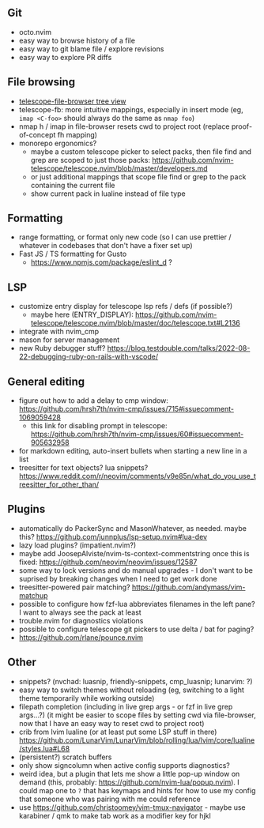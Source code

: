 ## Git
* octo.nvim
* easy way to browse history of a file
* easy way to git blame file / explore revisions
* easy way to explore PR diffs

## File browsing
* [telescope-file-browser tree view](https://github.com/nvim-telescope/telescope-file-browser.nvim/issues/165#issuecomment-1242515366)
* telescope-fb: more intuitive mappings, especially in insert mode (eg, `imap <C-foo>` should always do the same as `nmap foo`)
* nmap h / imap <C-h> in file-browser resets cwd to project root (replace proof-of-concept <leader>fh mapping)
* monorepo ergonomics?
  * maybe a custom telescope picker to select packs, then file find and grep are scoped to just those packs: https://github.com/nvim-telescope/telescope.nvim/blob/master/developers.md
  * or just additional mappings that scope file find or grep to the pack containing the current file
  * show current pack in lualine instead of file type

## Formatting
* range formatting, or format only new code (so I can use prettier / whatever in codebases that don't have a fixer set up)
* Fast JS / TS formatting for Gusto
  * https://www.npmjs.com/package/eslint_d ?

## LSP
* customize entry display for telescope lsp refs / defs (if possible?)
  * maybe here (ENTRY_DISPLAY): https://github.com/nvim-telescope/telescope.nvim/blob/master/doc/telescope.txt#L2136
* integrate with nvim_cmp
* mason for server management
* new Ruby debugger stuff? https://blog.testdouble.com/talks/2022-08-22-debugging-ruby-on-rails-with-vscode/

## General editing
* figure out how to add a delay to cmp window: https://github.com/hrsh7th/nvim-cmp/issues/715#issuecomment-1069059428
  * this link for disabling prompt in telescope: https://github.com/hrsh7th/nvim-cmp/issues/60#issuecomment-905632958
* for markdown editing, auto-insert bullets when starting a new line in a list
* treesitter for text objects? lua snippets? https://www.reddit.com/r/neovim/comments/v9e85n/what_do_you_use_treesitter_for_other_than/

## Plugins
* automatically do PackerSync and MasonWhatever, as needed. maybe this? https://github.com/junnplus/lsp-setup.nvim#lua-dev
* lazy load plugins? (impatient.nvim?)
* maybe add JoosepAlviste/nvim-ts-context-commentstring once this is fixed: https://github.com/neovim/neovim/issues/12587
* some way to lock versions and do manual upgrades - I don't want to be suprised by breaking changes when I need to get work done
* treesitter-powered pair matching? https://github.com/andymass/vim-matchup
* possible to configure how fzf-lua abbreviates filenames in the left pane? I want to always see the pack at least
* trouble.nvim for diagnostics violations
* possible to configure telescope git pickers to use delta / bat for paging?
* https://github.com/rlane/pounce.nvim

## Other
* snippets? (nvchad: luasnip, friendly-snippets, cmp_luasnip; lunarvim: ?)
* easy way to switch themes without reloading (eg, switching to a light theme temporarily while working outside)
* filepath completion (including in live grep args - or fzf in live grep args...?) (it might be easier to scope files by setting cwd via file-browser, now that I have an easy way to reset cwd to project root)
* crib from lvim lualine (or at least put some LSP stuff in there) https://github.com/LunarVim/LunarVim/blob/rolling/lua/lvim/core/lualine/styles.lua#L68
* (persistent?) scratch buffers
* only show signcolumn when active config supports diagnostics?
* weird idea, but a plugin that lets me show a little pop-up window on demand (this, probably: https://github.com/nvim-lua/popup.nvim). I could map one to `?` that has keymaps and hints for how to use my config that someone who was pairing with me could reference
* use https://github.com/christoomey/vim-tmux-navigator - maybe use karabiner / qmk to make tab work as a modifier key for hjkl
